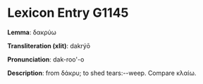 # Lexicon Entry G1145

**Lemma**: δακρύω

**Transliteration (xlit)**: dakrýō

**Pronunciation**: dak-roo'-o

**Description**:
from δάκρυ; to shed tears:--weep. Compare κλαίω.
